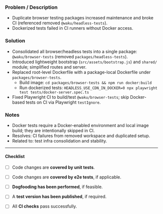 ### Problem / Description
- Duplicate browser testing packages increased maintenance and broke CI (referenced removed `@waku/headless-tests`).
- Dockerized tests failed in CI runners without Docker access.

### Solution
- Consolidated all browser/headless tests into a single package: `@waku/browser-tests` (removed `packages/headless-tests`).
- Introduced lightweight bootstrap (`src/assets/bootstrap.js`) and `shared/` module; simplified routes and server.
- Replaced root-level Dockerfile with a package-local Dockerfile under `packages/browser-tests`.
  - Build image: `cd packages/browser-tests && npm run docker:build`
  - Run dockerized tests: `HEADLESS_USE_CDN_IN_DOCKER=0 npx playwright test tests/docker-server.spec.ts`
- Fixed Playwright CI to build/test `@waku/browser-tests`; skip Docker-based tests on CI via Playwright `testIgnore`.

### Notes
- Docker tests require a Docker-enabled environment and local image build; they are intentionally skipped in CI.
- Resolves: CI failures from removed workspace and duplicated setup.
- Related to: test infra consolidation and stability.

---

#### Checklist
- [ ] Code changes are **covered by unit tests**.
- [ ] Code changes are **covered by e2e tests**, if applicable.
- [ ] **Dogfooding has been performed**, if feasible.
- [ ] A **test version has been published**, if required.
- [ ] All **CI checks** pass successfully.


